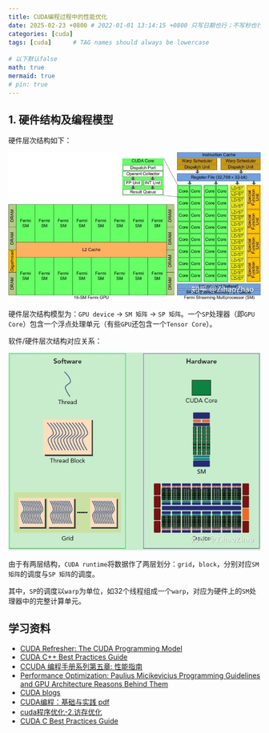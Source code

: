 ```yaml
---
title: CUDA编程过程中的性能优化
date: 2025-02-23 +0800 # 2022-01-01 13:14:15 +0800 只写日期也行；不写秒也行；这样也行 2022-03-09T00:55:42+08:00
categories: [cuda]
tags: [cuda]      # TAG names should always be lowercase

# 以下默认false
math: true
mermaid: true
# pin: true
---
```


## 1. 硬件结构及编程模型 ##

硬件层次结构如下：

![nvidia-hardware-hierarchy](/assets/images/cuda/20250223/Fermi架构的GPU结构图.jpg)

硬件层次结构模型为：`GPU device` -> `SM 矩阵` -> `SP 矩阵`。一个`SP`处理器（即`GPU Core`）包含一个浮点处理单元（有些`GPU`还包含一个`Tensor Core`）。

软件/硬件层次结构对应关系：

![software-hardware-hierarchy](/assets/images/cuda/20250223/CUDA软硬件层级对比.jpg)

由于有两层结构，`CUDA runtime`将数据作了两层划分：`grid`，`block`，分别对应`SM 矩阵`的调度与`SP 矩阵`的调度。

其中，`SP`的调度以`warp`为单位，如32个线程组成一个`warp`，对应为硬件上的`SM`处理器中的完整计算单元。

## 学习资料 ##

- [CUDA Refresher: The CUDA Programming Model](https://developer.nvidia.com/blog/cuda-refresher-cuda-programming-model/)
- [CUDA C++ Best Practices Guide](https://docs.nvidia.com/cuda/cuda-c-best-practices-guide/index.html)
- [CCUDA 编程手册系列第五章: 性能指南](https://developer.nvidia.com/zh-cn/blog/cuda-performance-guide-cn/)
- [Performance Optimization: Paulius Micikevicius Programming Guidelines and GPU Architecture Reasons Behind Them](https://www.cs.emory.edu/~cheung/Courses/355/Syllabus/94-CUDA/DOCS/S3466-Programming-Guidelines-GPU-Architecture.pdf)
- [CUDA blogs](https://ashburnlee.github.io/categories/CUDA/)
- [CUDA编程：基础与实践 pdf](/assets/pdf/cuda/CUDA编程：基础与实践.pdf)
- [cuda程序优化-2.访存优化](https://www.cnblogs.com/sunstrikes/p/18252517)
- [CUDA C Best Practices Guide](/assets/pdf/cuda/CUDA_C_Best_Practices_Guide.pdf)
